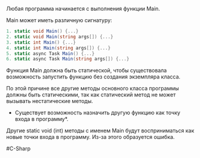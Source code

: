 Любая программа начинается с выполнения функции Main.

Main может иметь различную сигнатуру:
```cs
1. static void Main() {...}
2. static void Main(string args[]) {...}
3. static int Main() {...}
4. static int Main(string args[]) {...}
5. static async Task Main() {...}
6. static async Task Main(string args[]) {...}
```

Функция Main должна быть статической, чтобы существовала возможность запустить функцию без создания экземпляра класса.

По этой причине все другие методы основного класса программы должны быть статическими, так как статический метод не может вызывать нестатические методы.

* Существует возможность назначить другую функцию как точку входа в программу\*.

Другие static void (int) методы с именем Main будут восприниматься как новые точки входа в программу. Из-за этого образуется ошибка.

#C-Sharp